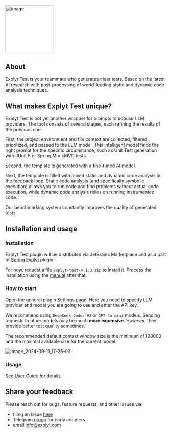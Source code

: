<img width="150" alt="image" src="https://github.com/user-attachments/assets/1948e02a-885e-4659-8f97-50b64b006539">

## About 

Explyt Test is your teammate who generates clear tests. Based on the latest AI research with post-processing of world-leading static and dynamic code analysis techniques.

## What makes Explyt Test unique?

Explyt Test is not yet another wrapper for prompts to popular LLM providers. The tool consists of several stages, each refining the results of the previous one.

First, the project environment and file context are collected, filtered, prioritized, and passed to the LLM model. This intelligent model finds the right prompt for the specific circumstance, such as Unit Test generation with JUnit 5 or Spring MockMVC tests.

Second, the template is generated with a fine-tuned AI model.

Next, the template is filled with mixed static and dynamic code analysis in the feedback loop. Static code analysis (and specifically symbolic execution) allows you to run code and find problems without actual code execution, while dynamic code analysis relies on running instrumented code.

Our benchmarking system constantly improves the quality of generated tests.

## Installation and usage

### Installation 

Explyt Test plugin will be distributed via JetBrains Marketplace and as a part of <a href="https://plugins.jetbrains.com/plugin/23273-spring-explyt">Spring Explyt</a> plugin. 

For now, request a file `explyt-test-v.1.3.zip` to install it. Process the installation using the <a href="https://www.jetbrains.com/help/idea/managing-plugins.html#install_plugin_from_disk">manual</a> after that.

### How to start

Open the general plugin Settings page. Here you need to specify LLM provider and model you are going to use and enter the API key. 

We recommend using `DeepSeek-Coder-V2` or `GPT-4o mini` models. Sending requests to other models may be much **more expensive**. However, they provide better test quality sometimes.

The recommended default context window size is the minimum of 128000 and the maximal available size for the current model.

![image_2024-09-11_17-25-03](https://github.com/user-attachments/assets/fb730a47-5df4-4f59-8205-79bac34b472f)

### Usage

See <a href="https://github.com/explyt/explyt-test-issues/blob/main/User%20Guide.md">User Guide</a> for details.


## Share your feedback

Please reach out for bugs, feature requests, and other issues via:

* filing an issue <a href="https://github.com/explyt/explyt-test-issues/issues/new/choose">here</a>
* Telegram <a href="https://t.me/explyttest">group</a> for early adopters
* email info@explyt.com
